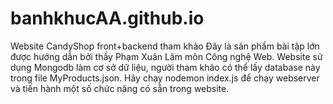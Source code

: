 # banhkhucAA.github.io
Website CandyShop front+backend tham khảo
Đây là sản phẩm bài tập lớn được hướng dẫn bởi thầy Phạm Xuân Lâm môn Công nghệ Web.
Website sử dụng Mongodb làm cơ sở dữ liệu, người tham khảo có thể lấy database này trong file MyProducts.json.
Hãy chạy nodemon index.js để chạy webserver và tiến hành một số chức năng có sẵn trong website.
